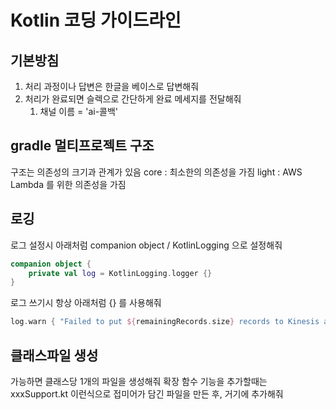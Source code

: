 # Kotlin 코딩 가이드라인

## 기본방침
1. 처리 과정이나 답변은 한글을 베이스로 답변해줘
2. 처리가 완료되면 슬렉으로 간단하게 완료 메세지를 전달해줘
    1. 채널 이름 = 'ai-콜백'

## gradle 멀티프로젝트 구조
구조는 의존성의 크기과 관계가 있음
core : 최소한의 의존성을 가짐
light : AWS Lambda 를 위한 의존성을 가짐

## 로깅
로그 설정시 아래처럼 companion object /  KotlinLogging 으로 설정해줘
```kotlin
companion object {
    private val log = KotlinLogging.logger {}
}
```
로그 쓰기시 항상 아래처럼 {} 를 사용해줘
```kotlin
log.warn { "Failed to put ${remainingRecords.size} records to Kinesis after $maxRetries retries." }
```

## 클래스파일 생성
가능하면 클래스당 1개의 파일을 생성해줘
확장 함수 기능을 추가할때는 xxxSupport.kt 이런식으로 접미어가 담긴 파일을 만든 후, 거기에 추가해줘

